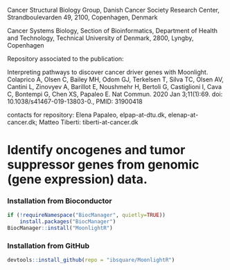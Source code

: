 Cancer Structural Biology Group, Danish Cancer Society Research Center, Strandboulevarden 49, 2100, Copenhagen, Denmark 

Cancer Systems Biology, Section of Bioinformatics, Department of Health and Technology, Technical University of Denmark, 2800, Lyngby, Copenhagen


Repository associated to the publication:

Interpreting pathways to discover cancer driver genes with Moonlight.
Colaprico A, Olsen C, Bailey MH, Odom GJ, Terkelsen T, Silva TC, Olsen AV, Cantini L, Zinovyev A, Barillot E, Noushmehr H, Bertoli G, Castiglioni I, Cava C, Bontempi G, Chen XS, Papaleo E.
Nat Commun. 2020 Jan 3;11(1):69. doi: 10.1038/s41467-019-13803-0., PMID: 31900418

contacts for repository: Elena Papaleo, elpap-at-dtu.dk, elenap-at-cancer.dk; Matteo Tiberti: tiberti-at-cancer.dk


# Identify oncogenes and tumor suppressor genes from genomic (gene expression) data.

### Installation from Bioconductor ###
```R
if (!requireNamespace("BiocManager", quietly=TRUE))
    install.packages("BiocManager")
BiocManager::install("MoonlightR")
```

### Installation from GitHub ###
```R
devtools::install_github(repo = "ibsquare/MoonlightR")
```
